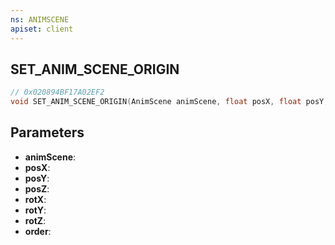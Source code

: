 ```yaml
---
ns: ANIMSCENE
apiset: client
---
```

## SET_ANIM_SCENE_ORIGIN

```c
// 0x020894BF17A02EF2
void SET_ANIM_SCENE_ORIGIN(AnimScene animScene, float posX, float posY, float posZ, float rotX, float rotY, float rotZ, int order);
```


## Parameters
* **animScene**:
* **posX**:
* **posY**:
* **posZ**:
* **rotX**:
* **rotY**:
* **rotZ**:
* **order**: